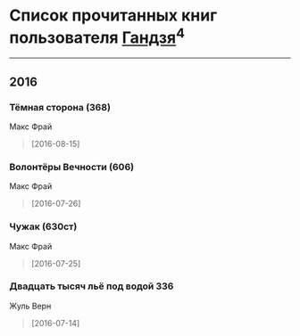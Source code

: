 # Список прочитанных книг пользователя [Гандзя](https://www.facebook.com/app_scoped_user_id/1034497246671899/)<sup>4</sup>
---

## 2016

### Тёмная сторона (368)
Макс Фрай
> [2016-08-15] 


### Волонтёры Вечности (606)
Макс Фрай
> [2016-07-26] 


### Чужак (630ст)
Макс Фрай
> [2016-07-25] 


### Двадцать тысяч льё под водой 336
Жуль Верн
> [2016-07-14] 



